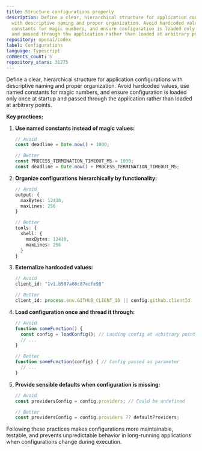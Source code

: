 ```yaml
---
title: Structure configurations properly
description: Define a clear, hierarchical structure for application configurations
  with descriptive naming and proper organization. Avoid hardcoded values, use named
  constants for magic numbers, and ensure configuration is loaded only once at startup
  and passed through the application rather than loaded at arbitrary points.
repository: openai/codex
label: Configurations
language: Typescript
comments_count: 5
repository_stars: 31275
---
```


Define a clear, hierarchical structure for application configurations with descriptive naming and proper organization. Avoid hardcoded values, use named constants for magic numbers, and ensure configuration is loaded only once at startup and passed through the application rather than loaded at arbitrary points.

**Key practices:**

1. **Use named constants instead of magic values:**
   ```typescript
   // Avoid
   const deadline = Date.now() + 1000;
   
   // Better
   const PROCESS_TERMINATION_TIMEOUT_MS = 1000;
   const deadline = Date.now() + PROCESS_TERMINATION_TIMEOUT_MS;
   ```

2. **Organize configurations hierarchically by functionality:**
   ```typescript
   // Avoid
   output: {
     maxBytes: 12410,
     maxLines: 256
   }
   
   // Better
   tools: {
     shell: {
       maxBytes: 12410,
       maxLines: 256
     }
   }
   ```

3. **Externalize hardcoded values:**
   ```typescript
   // Avoid
   client_id: "Iv1.b507a08c87ecfe98"
   
   // Better
   client_id: process.env.GITHUB_CLIENT_ID || config.github.clientId
   ```

4. **Load configuration once and thread it through:**
   ```typescript
   // Avoid
   function someFunction() {
     const config = loadConfig(); // Loading config at arbitrary points
     // ...
   }
   
   // Better
   function someFunction(config) { // Config passed as parameter
     // ...
   }
   ```

5. **Provide sensible defaults when configuration is missing:**
   ```typescript
   // Avoid
   const providersConfig = config.providers; // Could be undefined
   
   // Better
   const providersConfig = config.providers ?? defaultProviders;
   ```

Following these practices makes configurations more maintainable, testable, and prevents unpredictable behavior in long-running applications when configurations change during execution.
